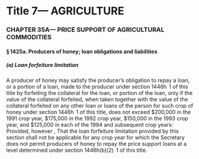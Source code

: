 
# Title 7— AGRICULTURE
### CHAPTER 35A— PRICE SUPPORT OF AGRICULTURAL COMMODITIES
#### § 1425a. Producers of honey; loan obligations and liabilities
##### (a) Loan forfeiture limitation

A producer of honey may satisfy the producer’s obligation to repay a loan, or a portion of a loan, made to the producer under section 1446h  1 of this title by forfeiting the collateral for the loan, or portion of the loan, only if the value of the collateral forfeited, when taken together with the value of the collateral forfeited on any other loan or loans of the person for such crop of honey under section 1446h  1 of this title, does not exceed $200,000 in the 1991 crop year, $175,000 in the 1992 crop year, $150,000 in the 1993 crop year, and $125,000 in each of the 1994 and subsequent crop years: Provided, however , That the loan forfeiture limitation provided by this section shall not be applicable for any crop year for which the Secretary does not permit producers of honey to repay the price support loans at a level determined under section 1446h(b)(2)  1 of this title.
